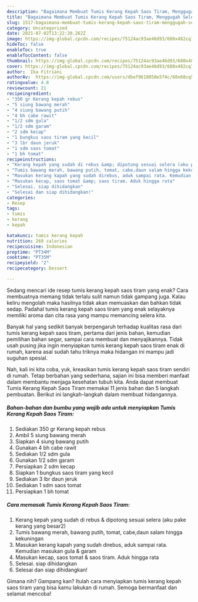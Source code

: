 ```yaml
---
description: "Bagaimana Membuat Tumis Kerang Kepah Saos Tiram, Menggugah Selera"
title: "Bagaimana Membuat Tumis Kerang Kepah Saos Tiram, Menggugah Selera"
slug: 1517-bagaimana-membuat-tumis-kerang-kepah-saos-tiram-menggugah-selera
category: Uncategorized
date: 2021-07-02T13:22:20.262Z
image: https://img-global.cpcdn.com/recipes/75124ac93ae46d93/680x482cq70/tumis-kerang-kepah-saos-tiram-foto-resep-utama.jpg
hideToc: false
enableToc: true
enableTocContent: false
thumbnail: https://img-global.cpcdn.com/recipes/75124ac93ae46d93/680x482cq70/tumis-kerang-kepah-saos-tiram-foto-resep-utama.jpg
cover: https://img-global.cpcdn.com/recipes/75124ac93ae46d93/680x482cq70/tumis-kerang-kepah-saos-tiram-foto-resep-utama.jpg
author:  Ika Fitriani
authorAv:  https://img-global.cpcdn.com/users/dbef9618050e5f4c/60x60cq50/avatar.jpg
ratingvalue: 4.8
reviewcount: 21
recipeingredient:
- "350 gr Kerang kepah rebus"
- "5 siung bawang merah"
- "4 siung bawang putih"
- "4 bh cabe rawit"
- "1/2 sdm gula"
- "1/2 sdm garam"
- "2 sdm kecap"
- "1 bungkus saos tiram yang kecil"
- "3 lbr daun jeruk"
- "1 sdm saos tomat"
- "1 bh tomat"
recipeinstructions:
- "Kerang kepah yang sudah di rebus &amp; dipotong sesuai selera (aku pake kerang yang besar2)"
- "Tumis bawang merah, bawang putih, tomat, cabe,daun salam hingga kekuningan"
- "Masukan kerang kapah yang sudah direbus, aduk sampai rata. Kemudian masukan gula &amp; garam"
- "Masukan kecap, saos tomat &amp; saos tiram. Aduk hingga rata"
- "Selesai. siap dihidangkan"
- "Selesai dan siap dihidangkan!"
categories:
- Resep
tags:
- tumis
- kerang
- kepah

katakunci: tumis kerang kepah 
nutrition: 269 calories
recipecuisine: Indonesian
preptime: "PT34M"
cooktime: "PT35M"
recipeyield: "2"
recipecategory: Dessert

---
```



Sedang mencari ide resep tumis kerang kepah saos tiram yang enak? Cara membuatnya memang tidak terlalu sulit namun tidak gampang juga. Kalau keliru mengolah maka hasilnya tidak akan memuaskan dan bahkan tidak sedap. Padahal tumis kerang kepah saos tiram yang enak selayaknya memiliki aroma dan cita rasa yang mampu memancing selera kita.


Banyak hal yang sedikit banyak berpengaruh terhadap kualitas rasa dari tumis kerang kepah saos tiram, pertama dari jenis bahan, kemudian pemilihan bahan segar, sampai cara membuat dan menyajikannya. Tidak usah pusing jika ingin menyiapkan tumis kerang kepah saos tiram enak di rumah, karena asal sudah tahu triknya maka hidangan ini mampu jadi suguhan spesial.




Nah, kali ini kita coba, yuk, kreasikan tumis kerang kepah saos tiram sendiri di rumah. Tetap berbahan yang sederhana, sajian ini bisa memberi manfaat dalam membantu menjaga kesehatan tubuh kita. Anda dapat membuat Tumis Kerang Kepah Saos Tiram memakai 11 jenis bahan dan 5 langkah pembuatan. Berikut ini langkah-langkah dalam membuat hidangannya.

<!--inarticleads1-->

##### Bahan-bahan dan bumbu yang wajib ada untuk menyiapkan Tumis Kerang Kepah Saos Tiram:

1. Sediakan 350 gr Kerang kepah rebus
1. Ambil 5 siung bawang merah
1. Siapkan 4 siung bawang putih
1. Gunakan 4 bh cabe rawit
1. Sediakan 1/2 sdm gula
1. Gunakan 1/2 sdm garam
1. Persiapkan 2 sdm kecap
1. Siapkan 1 bungkus saos tiram yang kecil
1. Sediakan 3 lbr daun jeruk
1. Sediakan 1 sdm saos tomat
1. Persiapkan 1 bh tomat




<!--inarticleads2-->

##### Cara memasak Tumis Kerang Kepah Saos Tiram:

1. Kerang kepah yang sudah di rebus &amp; dipotong sesuai selera (aku pake kerang yang besar2)
1. Tumis bawang merah, bawang putih, tomat, cabe,daun salam hingga kekuningan
1. Masukan kerang kapah yang sudah direbus, aduk sampai rata. Kemudian masukan gula &amp; garam
1. Masukan kecap, saos tomat &amp; saos tiram. Aduk hingga rata
1. Selesai. siap dihidangkan
1. Selesai dan siap dihidangkan!



Gimana nih? Gampang kan? Itulah cara menyiapkan tumis kerang kepah saos tiram yang bisa kamu lakukan di rumah. Semoga bermanfaat dan selamat mencoba!
